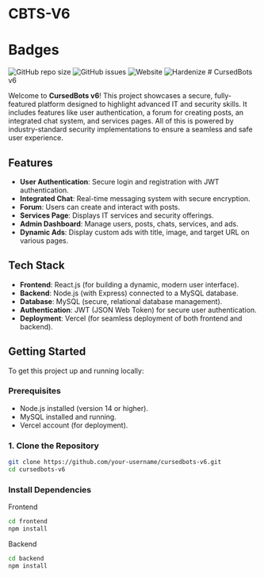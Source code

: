 # CBTS-V6

# Badges
<img alt="GitHub repo size" src="https://img.shields.io/github/repo-size/PixelatedPurple/CBTS-Production?style=social">
<img alt="GitHub issues" src="https://img.shields.io/github/issues/PixelatedPurple/CBTS-Production/blob/V6?style=social"> 
<img alt="Website" src="https://img.shields.io/website?down_color=Red&down_message=Offline&label=CursedBots%20Website&style=plastic&up_color=Green&up_message=Online&url=https%3A%2F%2Fcursedbots.xyz"> 
<img src="https://img.shields.io/badge/CBTS--V6-Hardenize%20%7C%20Verified-informational" alt="Hardenize">
# CursedBots v6

Welcome to **CursedBots v6**! This project showcases a secure, fully-featured platform designed to highlight advanced IT and security skills. It includes features like user authentication, a forum for creating posts, an integrated chat system, and services pages. All of this is powered by industry-standard security implementations to ensure a seamless and safe user experience.

## Features

- **User Authentication**: Secure login and registration with JWT authentication.
- **Integrated Chat**: Real-time messaging system with secure encryption.
- **Forum**: Users can create and interact with posts.
- **Services Page**: Displays IT services and security offerings.
- **Admin Dashboard**: Manage users, posts, chats, services, and ads.
- **Dynamic Ads**: Display custom ads with title, image, and target URL on various pages.

## Tech Stack

- **Frontend**: React.js (for building a dynamic, modern user interface).
- **Backend**: Node.js (with Express) connected to a MySQL database.
- **Database**: MySQL (secure, relational database management).
- **Authentication**: JWT (JSON Web Token) for secure user authentication.
- **Deployment**: Vercel (for seamless deployment of both frontend and backend).

## Getting Started

To get this project up and running locally:

### Prerequisites

- Node.js installed (version 14 or higher).
- MySQL installed and running.
- Vercel account (for deployment).

### 1. Clone the Repository

```bash
git clone https://github.com/your-username/cursedbots-v6.git
cd cursedbots-v6
```
### Install Dependencies 
Frontend
```bash
cd frontend
npm install
```
Backend 
```bash
cd backend
npm install
```
